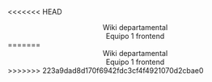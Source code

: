 <<<<<<< HEAD
<div align="center">
    Wiki departamental
</div>

<div align="center">
    Equipo 1 frontend
</div>
=======
<center>Wiki departamental</center>

<center>Equipo 1 frontend</center>
>>>>>>> 223a9dad8d170f6942fdc3cf4f4921070d2cbae0

